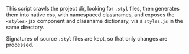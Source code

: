 This script crawls the project dir, looking for `.styl` files, then generates them into native css, with namespaced classnames, and exposes the `<styles>` jsx component and classname dictionary, via a `styles.js` in the same directory.

Signatures of source `.styl` files are kept, so that only changes are processed.
